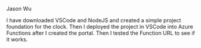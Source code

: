 Jason Wu 

I have downloaded VSCode and NodeJS and created a simple project foundation for the clock. Then I deployed the project in VSCode into Azure Functions
after I created the portal. Then I tested the Function URL to see if it works.

